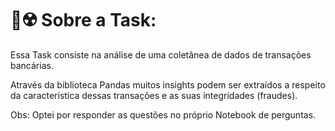 # 🧮☢️ Sobre a Task:
Essa Task consiste na análise de uma coletânea de dados de transações bancárias.

Através da biblioteca Pandas muitos insights podem ser extraídos a respeito da característica dessas transações e as suas integridades (fraudes).

Obs: Optei por responder as questões no próprio Notebook de perguntas.
